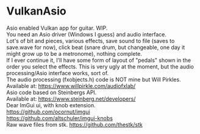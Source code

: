 # VulkanAsio
Asio enabled Vulkan app for guitar. WIP.<br/>
You need an Asio driver (Windows I guess) and audio interface.<br/>
Lot's of bit and pieces, various effects, save sound to file (saves to save.wave for now), click beat (snare drum, but changeable, one day it might grow up to be a metronome), nothing complete.<br/>
If I ever continue it, I'll have some form of layout of "pedals" shown in the order you select the effects.
This is very ugly at the moment, but the audio processing/Asio interface works, sort of. <br/>
The audio processing (fxobjects.h) code is NOT mine but Will Pirkles. <br/>
Available at: https://www.willpirkle.com/audiofxlab/ <br/>
Asio code based on Steinbergs API.<br/>
Available at: https://www.steinberg.net/developers/ <br/>
Dear ImGui ui, with knob extension.<br/>
https://github.com/ocornut/imgui<br/>
https://github.com/altschuler/imgui-knobs<br/>
Raw wave files from stk.
https://github.com/thestk/stk
